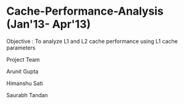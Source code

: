 # Cache-Performance-Analysis (Jan'13- Apr'13)

Objective : To analyze L1 and L2 cache performance using L1 cache parameters

Project Team 

Arunit Gupta

Himanshu Sati

Saurabh Tandan



